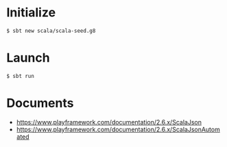 # Initialize

```
$ sbt new scala/scala-seed.g8
```

# Launch

```
$ sbt run
```

# Documents

- https://www.playframework.com/documentation/2.6.x/ScalaJson
- https://www.playframework.com/documentation/2.6.x/ScalaJsonAutomated
